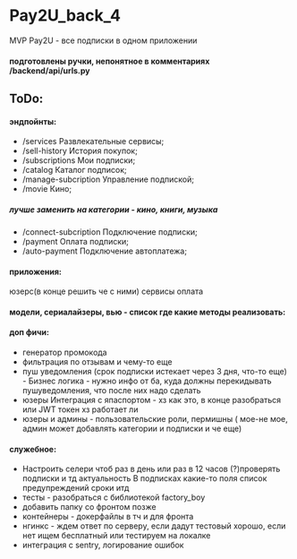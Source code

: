 # Pay2U_back_4
MVP Pay2U - все подписки в одном приложении
#### подготовлены ручки, непонятное в комментариях /backend/api/urls.py

## ToDo:
#### эндпойнты:
- /services Развлекательные сервисы;
- /sell-history История покупок;
- /subscriptions Мои подписки;
- /catalog Каталог подписок;
- /manage-subcription Управление подпиской;
- /movie Кино;
##### лучше заменить на категории - кино, книги, музыка
- /connect-subcription Подключение подписки;
- /payment Оплата подписки;
- /auto-payment Подключение автоплатежа;

#### приложения:
юзерс(в конце решить че с ними)
сервисы
оплата
#### модели, сериалайзеры, вью - список где какие методы реализовать:

#### доп фичи:

- генератор промокода
- фильтрация по отзывам и чему-то еще 
- пуш уведомления (срок подписки истекает через 3 дня, что-то еще) - Бизнес логика - нужно инфо от ба, куда должны перекидывать 
пушуведомления, что после них надо сделать
- юзеры Интеграция с япаспортом - хз как это, в конце разобраться или JWT токен хз работает ли
- юзеры и админы - пользовательские роли, пермишны ( мое-не мое, админ может добавлять категории и подписки и че еще)


#### служебное:
- Настроить селери чтоб раз в день или раз в 12 часов (?)проверять подписки и тд актуальность
В подписках какие-то поля список предупреждений сроки итд
- тесты - разобраться с библиотекой factory_boy
- добавить папку со фронтом позже
- контейнеры - докерфайлы в тч и для фронта
- нгинкс - ждем ответ по серверу, если дадут тестовый хорошо, если нет ищем бесплатный или тестируем на локалке
- интеграция с sentry, логирование ошибок
